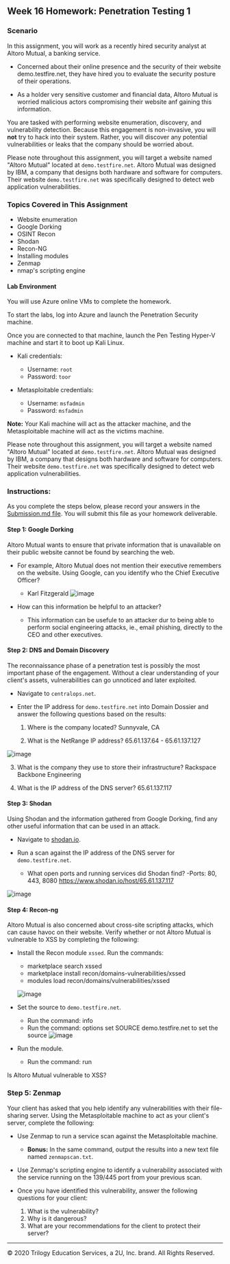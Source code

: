## Week 16 Homework: Penetration Testing 1

### Scenario

In this assignment, you will work as a recently hired security analyst at Altoro Mutual, a banking service. 

 - Concerned about their online presence and the security of their website demo.testfire.net, they have hired you to evaluate the security posture of their operations. 
 
 - As a holder very sensitive customer and financial data, Altoro Mutual is worried malicious actors compromising their website anf gaining this information. 

You are tasked with performing website enumeration, discovery, and vulnerability detection. Because this engagement is non-invasive, you will **not** try to hack into their system. Rather, you will discover any potential vulnerabilities or leaks that the company should be worried about. 

Please note throughout this assignment, you will target a website named "Altoro Mutual" located at `demo.testfire.net`. Altoro Mutual was designed by IBM, a company that designs both hardware and software for computers. Their website `demo.testfire.net` was specifically designed to detect web application vulnerabilities.


### Topics Covered in This Assignment

- Website enumeration
- Google Dorking
- OSINT Recon
- Shodan
- Recon-NG
- Installing modules
- Zenmap
- nmap's scripting engine

#### Lab Environment

You will use Azure online VMs to complete the homework. 

To start the labs, log into Azure and launch the Penetration Security machine.

Once you are connected to that machine, launch the Pen Testing Hyper-V machine and start it to boot up Kali Linux.

- Kali credentials:
  - Username: `root`
  - Password: `toor`
  
- Metasploitable credentials:
  - Username: `msfadmin`
  - Password: `msfadmin`

**Note:** Your Kali machine will act as the attacker machine, and the Metasploitable machine will act as the victims machine. 

Please note throughout this assignment, you will target a website named "Altoro Mutual" located at `demo.testfire.net`. Altoro Mutual was designed by IBM, a company that designs both hardware and software for computers. Their website `demo.testfire.net` was specifically designed to detect web application vulnerabilities.


### Instructions:

As you complete the steps below, please record your answers in the [Submission.md file](SubmissionFile.md). You will submit this file as your homework deliverable.

#### Step 1: Google Dorking

Altoro Mutual wants to ensure that private information that is unavailable on their public website cannot be found by searching the web. 

- For example, Altoro Mutual does not mention their executive remembers on the website. Using Google, can you identify who the Chief Executive Officer?
  - Karl Fitzgerald
  ![image](https://user-images.githubusercontent.com/93744925/161839236-60d93753-db6f-4bf1-acf3-dabba6751ef7.png)

- How can this information be helpful to an attacker?
  - This information can be usefule to an attacker dur to being able to perform social engineering attacks, ie., email phishing, directly to the CEO and other executives.

#### Step 2: DNS and Domain Discovery

The reconnaissance phase of a penetration test is possibly the most important phase of the engagement. Without a clear understanding of your client's assets, vulnerabilities can go unnoticed and later exploited. 

- Navigate to `centralops.net`. 

- Enter the IP address for `demo.testfire.net` into Domain Dossier and answer the following questions based on the results:

  1. Where is the company located? 
    Sunnyvale, CA

  2. What is the NetRange IP address? 
    65.61.137.64 - 65.61.137.127

![image](https://user-images.githubusercontent.com/93744925/161836947-c84d2689-5bca-4f45-9f85-1482064f928c.png)

  3. What is the company they use to store their infrastructure? 
  Rackspace Backbone Engineering
  
  4. What is the IP address of the DNS server? 
  65.61.137.117

#### Step 3: Shodan

Using Shodan and the information gathered from Google Dorking, find any other useful information that can be used in an attack.

- Navigate to [shodan.io](https://www.shodan.io/). 

- Run a scan against the IP address of the DNS server for `demo.testfire.net`. 

  - What open ports and running services did Shodan find? 
   -Ports: 80, 443, 8080 https://www.shodan.io/host/65.61.137.117 
   
![image](https://user-images.githubusercontent.com/93744925/161837776-4d770163-e72c-40b6-8654-2b142483f771.png)

#### Step 4: Recon-ng

Altoro Mutual is also concerned about cross-site scripting attacks, which can cause havoc on their website. Verify whether or not Altoro Mutual is vulnerable to XSS by completing the following:

- Install the Recon module `xssed`. Run the commands:
     - marketplace search xssed
     - marketplace install recon/domains-vulnerabilities/xssed
     - modules load recon/domains/vulnerabilities/xssed
   
  ![image](https://user-images.githubusercontent.com/93744925/161839474-02e0da8c-0c8f-48f7-a4a2-2df5935084b5.png)

- Set the source to `demo.testfire.net`. 
  - Run the command: info
  - Run the command: options set SOURCE demo.testfire.net to set the source
![image](https://user-images.githubusercontent.com/93744925/161840132-ff09c627-c225-4db4-b2c8-d5d344b0b371.png)

- Run the module.
  - Run the command: run  

Is Altoro Mutual vulnerable to XSS?

### Step 5: Zenmap

Your client has asked that you help identify any vulnerabilities with their file-sharing server. Using the Metasploitable machine to act as your client's server, complete the following:

- Use Zenmap to run a service scan against the Metasploitable machine. 
  
  - **Bonus:** In the same command, output the results into a new text file named `zenmapscan.txt`. 

    
- Use Zenmap's scripting engine to identify a vulnerability associated with the service running on the 139/445 port from your previous scan.


- Once you have identified this vulnerability, answer the following questions for your client:
  1. What is the vulnerability? 
  2. Why is it dangerous? 
  3. What are your recommendations for the client to protect their server? 

---
© 2020 Trilogy Education Services, a 2U, Inc. brand. All Rights Reserved.  

